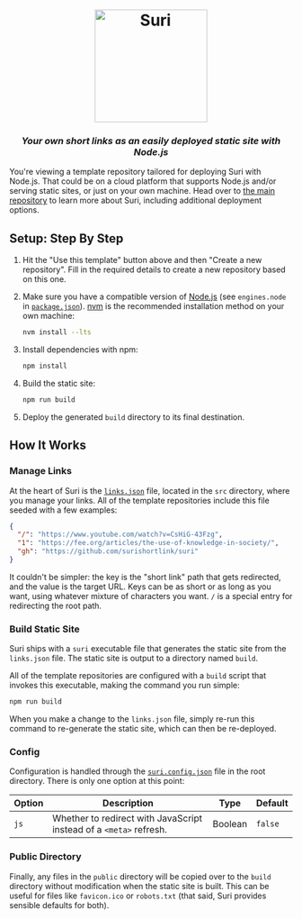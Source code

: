 <h1 align="center" width="100%">
  <img src="https://raw.githubusercontent.com/surishortlink/suri/HEAD/logo.png" width="200" alt="Suri" />
</h1>

<h3 align="center" width="100%">
  <i>Your own short links as an easily deployed static site with Node.js</i>
</h3>

You're viewing a template repository tailored for deploying Suri with Node.js.
That could be on a cloud platform that supports Node.js and/or serving static
sites, or just on your own machine. Head over to
[the main repository](https://github.com/surishortlink/suri) to learn more about
Suri, including additional deployment options.

## Setup: Step By Step

1. Hit the "Use this template" button above and then "Create a new repository".
   Fill in the required details to create a new repository based on this one.
2. Make sure you have a compatible version of [Node.js](https://nodejs.org/)
   (see `engines.node` in [`package.json`](package.json)).
   [nvm](https://github.com/nvm-sh/nvm) is the recommended installation method
   on your own machine:

   ```bash
   nvm install --lts
   ```

3. Install dependencies with npm:

   ```bash
   npm install
   ```

4. Build the static site:

   ```bash
   npm run build
   ```

5. Deploy the generated `build` directory to its final destination.

## How It Works

### Manage Links

At the heart of Suri is the [`links.json`](src/links.json) file, located in the
`src` directory, where you manage your links. All of the template repositories
include this file seeded with a few examples:

```json
{
  "/": "https://www.youtube.com/watch?v=CsHiG-43Fzg",
  "1": "https://fee.org/articles/the-use-of-knowledge-in-society/",
  "gh": "https://github.com/surishortlink/suri"
}
```

It couldn't be simpler: the key is the "short link" path that gets redirected,
and the value is the target URL. Keys can be as short or as long as you want,
using whatever mixture of characters you want. `/` is a special entry for
redirecting the root path.

### Build Static Site

Suri ships with a `suri` executable file that generates the static site from the
`links.json` file. The static site is output to a directory named `build`.

All of the template repositories are configured with a `build` script that
invokes this executable, making the command you run simple:

```bash
npm run build
```

When you make a change to the `links.json` file, simply re-run this command to
re-generate the static site, which can then be re-deployed.

### Config

Configuration is handled through the [`suri.config.json`](suri.config.json) file
in the root directory. There is only one option at this point:

| Option | Description                                                        | Type    | Default |
| ------ | ------------------------------------------------------------------ | ------- | ------- |
| `js`   | Whether to redirect with JavaScript instead of a `<meta>` refresh. | Boolean | `false` |

### Public Directory

Finally, any files in the `public` directory will be copied over to the `build`
directory without modification when the static site is built. This can be useful
for files like `favicon.ico` or `robots.txt` (that said, Suri provides sensible
defaults for both).
